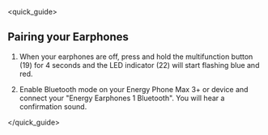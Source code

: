 <quick_guide>
##  Pairing your Earphones

1. When your earphones are off, press and hold the multifunction button (19) for 4 seconds and the LED indicator (22) will start flashing blue and red.

2. Enable Bluetooth mode on your Energy Phone Max 3+ or device and connect your "Energy Earphones 1 Bluetooth". You will hear a confirmation sound.

</quick_guide>

